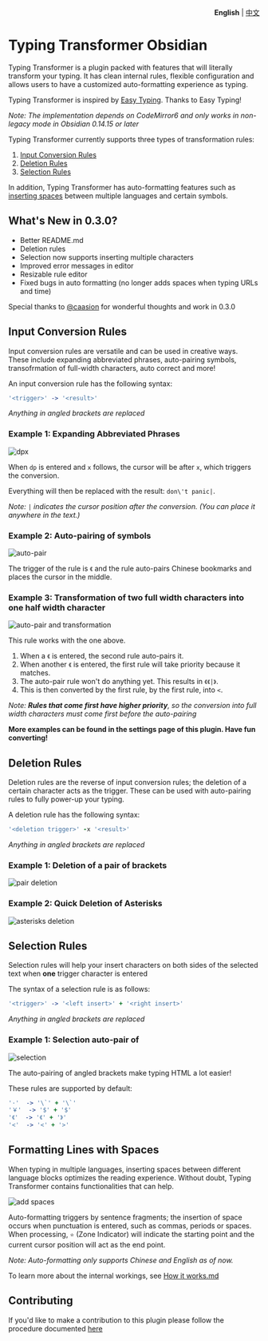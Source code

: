 <p align="right"><strong>English</strong> | <a href="https://github.com/aptend/typing-transformer-obsidian/blob/main/README-CN.md">中文</a></p>

# Typing Transformer Obsidian

Typing Transformer is a plugin packed with features that will literally transform your typing. It has clean internal rules, flexible configuration and allows users to have a customized auto-formatting experience as typing.

Typing Transformer is inspired by [Easy Typing](https://github.com/Yaozhuwa/easy-typing-obsidian). Thanks to Easy Typing!

*Note: The implementation depends on CodeMirror6 and only works in non-legacy mode in Obsidian 0.14.15 or later*

Typing Transformer currently supports three types of transformation rules:
1. [Input Conversion Rules](#input-conversion-rules)
2. [Deletion Rules](#deletion-rules-tbd)
3. [Selection Rules](#selection-rules)

In addition, Typing Transformer has auto-formatting features such as [inserting spaces](#formatting-lines-with-spaces) between multiple languages and certain symbols.

## What's New in 0.3.0?

- Better README.md
- Deletion rules
- Selection now supports inserting multiple characters
- Improved error messages in editor
- Resizable rule editor
- Fixed bugs in auto formatting (no longer adds spaces when typing URLs and time)

Special thanks to [@caasion](https://github.com/caasion) for wonderful thoughts and work in 0.3.0

## Input Conversion Rules

Input conversion rules are versatile and can be used in creative ways. These include expanding abbreviated phrases, auto-pairing symbols, transofrmation of full-width characters, auto correct and more!

An input conversion rule has the following syntax:
```coffeescript
'<trigger>' -> '<result>'
```
*Anything in angled brackets are replaced*

### Example 1: Expanding Abbreviated Phrases
![dpx](https://user-images.githubusercontent.com/49832303/184522399-e0c25d5b-4aad-4c0e-a03a-956fbf3965bb.gif)

When `dp` is entered and `x` follows, the cursor will be after `x`, which triggers the conversion. 

Everything will then be replaced with the result: `don\'t panic|`.

*Note: `|` indicates the cursor position after the conversion. (You can place it anywhere in the text.)*

### Example 2: Auto-pairing of symbols
![auto-pair](https://user-images.githubusercontent.com/49832303/185430735-8601bd41-077f-417c-96bc-c57f3428bf5a.gif)

The trigger of the rule is `《` and the rule auto-pairs Chinese bookmarks and places the cursor in the middle.

### Example 3: Transformation of two full width characters into one half width character
![auto-pair and transformation](https://user-images.githubusercontent.com/49832303/185430769-84c12d45-0ee4-434c-80a6-04466cebb9bd.gif)

This rule works with the one above.

1. When a `《` is entered, the second rule auto-pairs it.
2. When another `《` is entered, the first rule will take priority because it matches. 
3. The auto-pair rule won't do anything yet. This results in `《《|》`.
4. This is then converted by the first rule, by the first rule, into `<`.

*Note: **Rules that come first have higher priority**, so the conversion into full width characters must come first before the auto-pairing*

**More examples can be found in the settings page of this plugin. Have fun converting!**

## Deletion Rules

Deletion rules are the reverse of input conversion rules; the deletion of a certain character acts as the trigger. These can be used with auto-pairing rules to fully power-up your typing.

A deletion rule has the following syntax:
```coffeescript
'<deletion trigger>' -x '<result>'
```
*Anything in angled brackets are replaced*

### Example 1: Deletion of a pair of brackets

![pair deletion](https://user-images.githubusercontent.com/103465188/186443468-46a21ef9-1bc6-4de2-a1bd-187c8069e8e8.gif)

### Example 2: Quick Deletion of Asterisks

![asterisks deletion](https://user-images.githubusercontent.com/103465188/186443487-484bd969-2c16-42ec-824c-cebc1799431c.gif)

## Selection Rules

Selection rules will help your insert characters on both sides of the selected text when **one** trigger character is entered

The syntax of a selection rule is as follows:
```coffeescript
'<trigger>' -> '<left insert>' + '<right insert>'
```
*Anything in angled brackets are replaced*

### Example 1: Selection auto-pair of <angled brackets>
![selection](https://user-images.githubusercontent.com/49832303/185430794-c734358b-8dd4-4cc0-9856-d6e39d27b777.gif)

The auto-pairing of angled brackets make typing HTML a lot easier!

These rules are supported by default:
```coffeescript
'·'  -> '\`' + '\`'
'￥'  -> '$' + '$'
'《'  -> '《' + '》'
'<'  -> '<' + '>'
```

## Formatting Lines with Spaces

When typing in multiple languages, inserting spaces between different language blocks optimizes the reading experience. Without doubt, Typing Transformer contains functionalities that can help.

![add spaces](https://user-images.githubusercontent.com/49832303/175770015-6dba97d6-5eb2-4d30-a28d-e7ae061c2e7a.gif)

Auto-formatting triggers by sentence fragments; the insertion of space occurs when punctuation is entered, such as commas, periods or spaces. When processing, `⭐️` (Zone Indicator) will indicate the starting point and the current cursor position will act as the end point. 

*Note: Auto-formatting only supports Chinese and English as of now.*

To learn more about the internal workings, see [How it works.md](https://github.com/aptend/typing-transformer-obsidian/blob/main/docs/How%20it%20works.md)

## Contributing

If you'd like to make a contribution to this plugin please follow the procedure documented [here](docs/Development.md)
